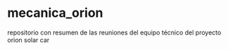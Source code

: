 # mecanica_orion
repositorio con resumen de las reuniones del equipo técnico del proyecto orion solar car
